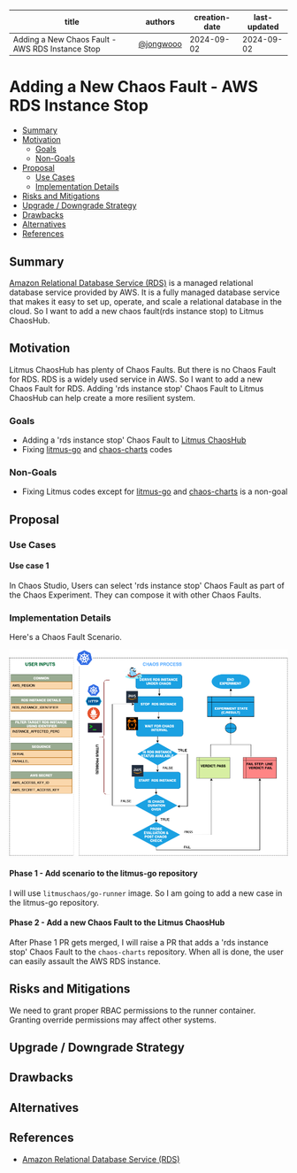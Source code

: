 | title                                            | authors                                  | creation-date | last-updated |
|--------------------------------------------------|------------------------------------------|---------------|--------------|
| Adding a New Chaos Fault - AWS RDS Instance Stop | [@jongwooo](https://github.com/jongwooo) | 2024-09-02    | 2024-09-02   |

# Adding a New Chaos Fault - AWS RDS Instance Stop

- [Summary](#summary)
- [Motivation](#motivation)
  - [Goals](#goals)
  - [Non-Goals](#non-goals)
- [Proposal](#proposal)
  - [Use Cases](#use-cases)
  - [Implementation Details](#implementation-details)
- [Risks and Mitigations](#risks-and-mitigations)
- [Upgrade / Downgrade Strategy](#upgrade--downgrade-strategy)
- [Drawbacks](#drawbacks)
- [Alternatives](#alternatives)
- [References](#references)

## Summary

[Amazon Relational Database Service (RDS)](https://aws.amazon.com/en/rds/) is a managed relational database service provided by AWS. It is a fully managed database service that makes it easy to set up, operate, and scale a relational database in the cloud.
So I want to add a new chaos fault(rds instance stop) to Litmus ChaosHub.

## Motivation

Litmus ChaosHub has plenty of Chaos Faults. But there is no Chaos Fault for RDS. RDS is a widely used service in AWS. So I want to add a new Chaos Fault for RDS. Adding 'rds instance stop' Chaos Fault to Litmus ChaosHub can help create a more resilient system.
### Goals

- Adding a 'rds instance stop' Chaos Fault to [Litmus ChaosHub](https://hub.litmuschaos.io/)
- Fixing [litmus-go](https://github.com/litmuschaos/litmus-go) and [chaos-charts](https://github.com/litmuschaos/chaos-charts) codes

### Non-Goals

- Fixing Litmus codes except for [litmus-go](https://github.com/litmuschaos/litmus-go) and [chaos-charts](https://github.com/litmuschaos/chaos-charts) is a non-goal

## Proposal

### Use Cases

#### Use case 1

In Chaos Studio, Users can select 'rds instance stop' Chaos Fault as part of the Chaos Experiment. They can compose it with other Chaos Faults.

### Implementation Details

Here's a Chaos Fault Scenario.

![rds-fault-scenario](./images/rds-fault-scenario.png)

#### Phase 1 - Add scenario to the litmus-go repository

I will use `litmuschaos/go-runner` image. So I am going to add a new case in the litmus-go repository.

#### Phase 2 - Add a new Chaos Fault to the Litmus ChaosHub

After Phase 1 PR gets merged, I will raise a PR that adds a 'rds instance stop' Chaos Fault to the `chaos-charts` repository. When all is done, the user can easily assault the AWS RDS instance.

## Risks and Mitigations

We need to grant proper RBAC permissions to the runner container. Granting override permissions may affect other systems.

## Upgrade / Downgrade Strategy

## Drawbacks

## Alternatives

## References

- [Amazon Relational Database Service (RDS)](https://aws.amazon.com/en/rds/)
